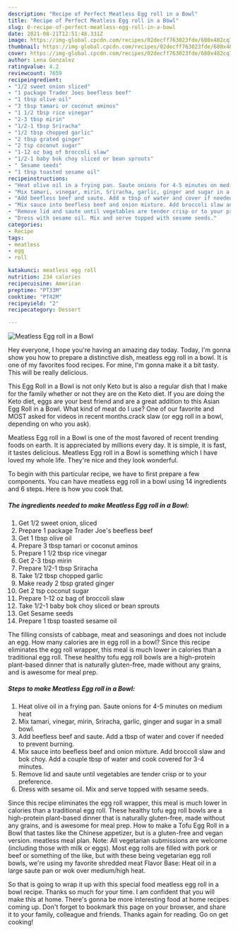```yaml
---
description: "Recipe of Perfect Meatless Egg roll in a Bowl"
title: "Recipe of Perfect Meatless Egg roll in a Bowl"
slug: 0-recipe-of-perfect-meatless-egg-roll-in-a-bowl
date: 2021-08-21T12:51:48.331Z
image: https://img-global.cpcdn.com/recipes/02decff763023fde/680x482cq70/meatless-egg-roll-in-a-bowl-recipe-main-photo.jpg
thumbnail: https://img-global.cpcdn.com/recipes/02decff763023fde/680x482cq70/meatless-egg-roll-in-a-bowl-recipe-main-photo.jpg
cover: https://img-global.cpcdn.com/recipes/02decff763023fde/680x482cq70/meatless-egg-roll-in-a-bowl-recipe-main-photo.jpg
author: Lena Gonzalez
ratingvalue: 4.2
reviewcount: 7659
recipeingredient:
- "1/2 sweet onion sliced"
- "1 package Trader Joes beefless beef"
- "1 tbsp olive oil"
- "3 tbsp tamari or coconut aminos"
- "1 1/2 tbsp rice vinegar"
- "2-3 tbsp mirin"
- "1/2-1 tbsp Sriracha"
- "1/2 tbsp chopped garlic"
- "2 tbsp grated ginger"
- "2 tsp coconut sugar"
- "1-12 oz bag of broccoli slaw"
- "1/2-1 baby bok choy sliced or bean sprouts"
- " Sesame seeds"
- "1 tbsp toasted sesame oil"
recipeinstructions:
- "Heat olive oil in a frying pan. Saute onions for 4-5 minutes on medium heat"
- "Mix tamari, vinegar, mirin, Sriracha, garlic, ginger and sugar in a small bowl."
- "Add beefless beef and saute. Add a tbsp of water and cover if needed to prevent burning."
- "Mix sauce into beefless beef and onion mixture. Add broccoli slaw and bok choy. Add a couple tbsp of water and cook covered for 3-4 minutes."
- "Remove lid and saute until vegetables are tender crisp or to your preference."
- "Dress with sesame oil. Mix and serve topped with sesame seeds."
categories:
- Recipe
tags:
- meatless
- egg
- roll

katakunci: meatless egg roll 
nutrition: 234 calories
recipecuisine: American
preptime: "PT33M"
cooktime: "PT42M"
recipeyield: "2"
recipecategory: Dessert

---
```



![Meatless Egg roll in a Bowl](https://img-global.cpcdn.com/recipes/02decff763023fde/680x482cq70/meatless-egg-roll-in-a-bowl-recipe-main-photo.jpg)

Hey everyone, I hope you're having an amazing day today. Today, I'm gonna show you how to prepare a distinctive dish, meatless egg roll in a bowl. It is one of my favorites food recipes. For mine, I'm gonna make it a bit tasty. This will be really delicious.

This Egg Roll in a Bowl is not only Keto but is also a regular dish that I make for the family whether or not they are on the Keto diet. If you are doing the Keto diet, eggs are your best friend and are a great addition to this Asian Egg Roll in a Bowl. What kind of meat do I use? One of our favorite and MOST asked for videos in recent months.crack slaw (or egg roll in a bowl, depending on who you ask).

Meatless Egg roll in a Bowl is one of the most favored of recent trending foods on earth. It is appreciated by millions every day. It is simple, it is fast, it tastes delicious. Meatless Egg roll in a Bowl is something which I have loved my whole life. They're nice and they look wonderful.


To begin with this particular recipe, we have to first prepare a few components. You can have meatless egg roll in a bowl using 14 ingredients and 6 steps. Here is how you cook that.

<!--inarticleads1-->

##### The ingredients needed to make Meatless Egg roll in a Bowl:

1. Get 1/2 sweet onion, sliced
1. Prepare 1 package Trader Joe&#39;s beefless beef
1. Get 1 tbsp olive oil
1. Prepare 3 tbsp tamari or coconut aminos
1. Prepare 1 1/2 tbsp rice vinegar
1. Get 2-3 tbsp mirin
1. Prepare 1/2-1 tbsp Sriracha
1. Take 1/2 tbsp chopped garlic
1. Make ready 2 tbsp grated ginger
1. Get 2 tsp coconut sugar
1. Prepare 1-12 oz bag of broccoli slaw
1. Take 1/2-1 baby bok choy sliced or bean sprouts
1. Get  Sesame seeds
1. Prepare 1 tbsp toasted sesame oil


The filling consists of cabbage, meat and seasonings and does not include an egg. How many calories are in egg roll in a bowl? Since this recipe eliminates the egg roll wrapper, this meal is much lower in calories than a traditional egg roll. These healthy tofu egg roll bowls are a high-protein plant-based dinner that is naturally gluten-free, made without any grains, and is awesome for meal prep. 

<!--inarticleads2-->

##### Steps to make Meatless Egg roll in a Bowl:

1. Heat olive oil in a frying pan. Saute onions for 4-5 minutes on medium heat
1. Mix tamari, vinegar, mirin, Sriracha, garlic, ginger and sugar in a small bowl.
1. Add beefless beef and saute. Add a tbsp of water and cover if needed to prevent burning.
1. Mix sauce into beefless beef and onion mixture. Add broccoli slaw and bok choy. Add a couple tbsp of water and cook covered for 3-4 minutes.
1. Remove lid and saute until vegetables are tender crisp or to your preference.
1. Dress with sesame oil. Mix and serve topped with sesame seeds.


Since this recipe eliminates the egg roll wrapper, this meal is much lower in calories than a traditional egg roll. These healthy tofu egg roll bowls are a high-protein plant-based dinner that is naturally gluten-free, made without any grains, and is awesome for meal prep. How to make a Tofu Egg Roll in a Bowl that tastes like the Chinese appetizer, but is a gluten-free and vegan version. meatless meal plan. Note: All vegetarian submissions are welcome (including those with milk or eggs). Most egg rolls are filled with pork or beef or something of the like, but with these being vegetarian egg roll bowls, we&#39;re using my favorite shredded meat Flavor Base: Heat oil in a large saute pan or wok over medium/high heat. 

So that is going to wrap it up with this special food meatless egg roll in a bowl recipe. Thanks so much for your time. I am confident that you will make this at home. There's gonna be more interesting food at home recipes coming up. Don't forget to bookmark this page on your browser, and share it to your family, colleague and friends. Thanks again for reading. Go on get cooking!
